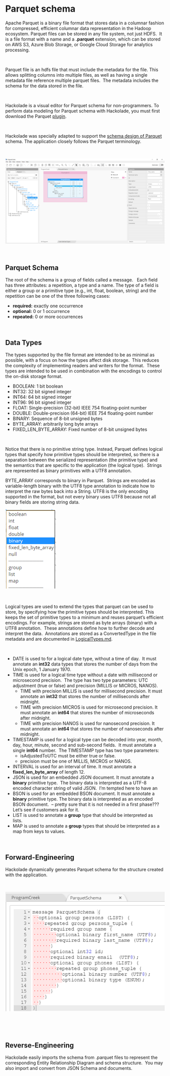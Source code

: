 # Parquet schema

Apache Parquet is a binary file format that stores data in a columnar fashion for compressed, efficient columnar data representation in the Hadoop ecosystem. Parquet files can be stored in any file system, not just HDFS.&nbsp; It is a file format with a name and a **.parquet** extension, which can be stored on AWS S3, Azure Blob Storage, or Google Cloud Storage for analytics processing.

&nbsp;&nbsp; &nbsp;

Parquet file is an hdfs file that must include the metadata for the file. This allows splitting columns into multiple files, as well as having a single metadata file reference multiple parquet files.&nbsp; The metadata includes the schema for the data stored in the file.

&nbsp;

Hackolade is a visual editor for Parquet schema for non-programmers. To perform data modeling for Parquet schema with Hackolade, you must first download the Parquet [plugin](<https://hackolade.com/help/DownloadadditionalDBtargetplugin.html> "target=\"\_blank\"").  

&nbsp;

Hackolade was specially adapted to support the [schema design of Parquet](<https://hackolade.com/nosqldb.html#parquet> "target=\"\_blank\"") schema. The application closely follows the Parquet terminology.

&nbsp;

![Parquet workspace](<lib/Parquet%20workspace.png>)

&nbsp;

## Parquet Schema

The root of the schema is a group of fields called a message. &nbsp; Each field has three attributes: a repetition, a type and a name. The type of a field is either a group or a primitive type (e.g., int, float, boolean, string) and the repetition can be one of the three following cases:

* **required:** exactly one occurrence
* **optional:** 0 or 1 occurrence
* **repeated:** 0 or more occurrences

&nbsp;

## Data Types

The types supported by the file format are intended to be as minimal as possible, with a focus on how the types affect disk storage.&nbsp; This reduces the complexity of implementing readers and writers for the format.&nbsp; These types are intended to be used in combination with the encodings to control the on-disk storage format.

* BOOLEAN: 1 bit boolean
* INT32: 32 bit signed integer
* INT64: 64 bit signed integer
* INT96: 96 bit signed integer
* FLOAT: Single-precision (32-bit) IEEE 754 floating-point number
* DOUBLE: Double-precision (64-bit) IEEE 754 floating-point number
* BINARY: Sequence of 8-bit unsigned bytes
* BYTE\_ARRAY: arbitrarily long byte arrays
* FIXED\_LEN\_BYTE\_ARRAY: Fixed number of 8-bit unsigned bytes

&nbsp;

Notice that there is no primitive string type. Instead, Parquet defines logical types that specify how primitive types should be interpreted, so there is a separation between the serialized representation (the primitive type) and the semantics that are specific to the application (the logical type).&nbsp; Strings are represented as binary primitives with a UTF8 annotation.

BYTE\_ARRAY corresponds to binary in Parquet.&nbsp; Strings are encoded as variable-length binary with the UTF8 type annotation to indicate how to interpret the raw bytes back into a String. UTF8 is the only encoding supported in the format, but not every binary uses UTF8 because not all binary fields are storing string data.

![Parquet data types](<lib/Parquet%20data%20types.png>)

&nbsp;

Logical types are used to extend the types that parquet can be used to store, by specifying how the primitive types should be interpreted. This keeps the set of primitive types to a minimum and reuses parquet’s efficient encodings. For example, strings are stored as byte arrays (binary) with a UTF8 annotation.&nbsp; These annotations define how to further decode and interpret the data.&nbsp; Annotations are stored as a ConvertedType in the file metadata and are documented in [LogicalTypes.md](<https://github.com/apache/parquet-format/blob/2e23a1168f50e83cacbbf970259a947e430ebe3a/LogicalTypes.md> "target=\"\_blank\"").

&nbsp;

* DATE is used to for a logical date type, without a time of day.&nbsp; It must annotate an **int32** data types that stores the number of days from the Unix epoch, 1 January 1970.
* TIME is used for a logical time type without a date with millisecond or microsecond precision.&nbsp; The type has two type parameters: UTC adjustment (true or false) and precision (MILLIS or MICROS, NANOS).
  * TIME with precision MILLIS is used for millisecond precision. It must annotate an **int32** that stores the number of milliseconds after midnight.
  * TIME with precision MICROS is used for microsecond precision. It must annotate an **int64** that stores the number of microseconds after midnight.
  * TIME with precision NANOS is used for nanosecond precision. It must annotate an **int64** that stores the number of nanoseconds after midnight.
* TIMESTAMP is used for a logical type can be decoded into year, month, day, hour, minute, second and sub-second fields.&nbsp; It must annotate a single **int64** number.&nbsp; The TIMESTAMP type has two type parameters:
  * isAdjustedToUTC must be either true or false.
  * precision must be one of MILLIS, MICROS or NANOS.&nbsp;
* INTERVAL is used for an interval of time. It must annotate a **fixed\_len\_byte\_array** of length 12. &nbsp;
* JSON is used for an embedded JSON document. It must annotate a **binary** primitive type.&nbsp; The binary data is interpreted as a UTF-8 encoded character string of valid JSON.&nbsp; I’m tempted here to have an&nbsp;
* BSON is used for an embedded BSON document. It must annotate a **binary** primitive type. The binary data is interpreted as an encoded BSON document.&nbsp; – pretty sure that it is not needed in a first phase???&nbsp; Let’s see if customers ask for it.
* LIST is used to annotate a **group** type that should be interpreted as lists.&nbsp;
* MAP is used to annotate a **group** types that should be interpreted as a map from keys to values.&nbsp;

&nbsp;

## Forward-Engineering

Hackolade dynamically generates Parquet schema for the structure created with the application.

&nbsp;

![Parquet forward-engineering](<lib/Parquet%20forward-engineering.png>)

&nbsp;

&nbsp;

## Reverse-Engineering

Hackolade easily imports the schema from .parquet files to represent the corresponding Entity Relationship Diagram and schema structure.&nbsp; You may also import and convert from JSON Schema and documents.

